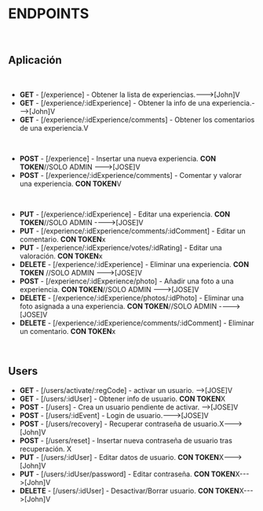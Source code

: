 # ENDPOINTS

​

## Aplicación

​

- **GET** - [/experience] - Obtener la lista de experiencias.--->[John]V
- **GET** - [/experience/:idExperience] - Obtener la info de una experiencia.--->[John]V
- **GET** - [/experience/:idExperience/comments] - Obtener los comentarios de una experiencia.V

​

- **POST** - [/experience] - Insertar una nueva experiencia. **CON TOKEN**//SOLO ADMIN --->[JOSE]V
- **POST** - [/experience/:idExperience/comments] - Comentar y valorar una experiencia. **CON TOKEN**V

​

- **PUT** - [/experience/:idExperience] - Editar una experiencia. **CON TOKEN**//SOLO ADMIN ---->[JOSE]V
- **PUT** - [/experience/:idExperience/comments/:idComment] - Editar un comentario. **CON TOKEN**x
- **PUT** - [/experience/:idExperience/votes/:idRating] - Editar una valoración. **CON TOKEN**x
  ​
- **DELETE** - [/experience/:idExperience] - Eliminar una experiencia. **CON TOKEN** //SOLO ADMIN --->[JOSE]V
- **POST** - [/experience/:idExperience/photo] - Añadir una foto a una experiencia. **CON TOKEN**//SOLO ADMIN --->[JOSE]V
- **DELETE** - [/experience/:idExperience/photos/:idPhoto] - Eliminar una foto asignada a una experiencia. **CON TOKEN**//SOLO ADMIN ---->[JOSE]V
- **DELETE** - [/experience/:idExperience/comments/:idComment] - Eliminar un comentario. **CON TOKEN**x

​

## Users

- **GET** - [/users/activate/:regCode] - activar un usuario. -->[JOSE]V
- **GET** - [/users/:idUser] - Obtener info de usuario. **CON TOKEN**X
- **POST** - [/users] - Crea un usuario pendiente de activar. -->[JOSE]V
- **POST** - [/users/:idEvent] - Login de usuario.--->[JOSE]V
- **POST** - [/users/recovery] - Recuperar contraseña de usuario.X--->[John]V
- **POST** - [/users/reset] - Insertar nueva contraseña de usuario tras recuperación. X
- **PUT** - [/users/:idUser] - Editar datos de usuario. **CON TOKEN**X--->[John]V
- **PUT** - [/users/:idUser/password] - Editar contraseña. **CON TOKEN**X--->[John]V
- **DELETE** - [/users/:idUser] - Desactivar/Borrar usuario. **CON TOKEN**X--->[John]V
